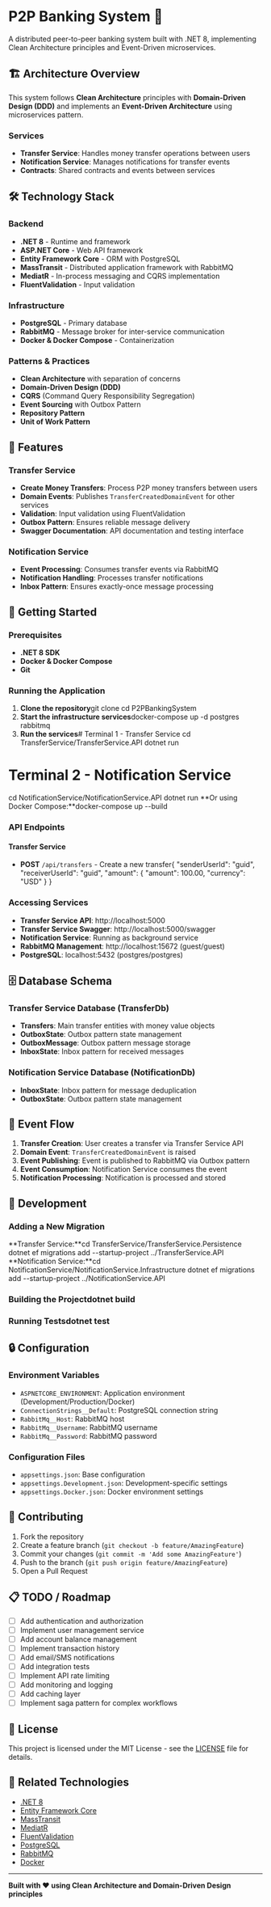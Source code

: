 # P2P Banking System :bank:

A distributed peer-to-peer banking system built with .NET 8, implementing Clean Architecture principles and Event-Driven microservices.

## :building_construction: Architecture Overview

This system follows **Clean Architecture** principles with **Domain-Driven Design (DDD)** and implements an **Event-Driven Architecture** using microservices pattern.

### Services

- **Transfer Service**: Handles money transfer operations between users
- **Notification Service**: Manages notifications for transfer events
- **Contracts**: Shared contracts and events between services

## :hammer_and_wrench: Technology Stack

### Backend
- **.NET 8** - Runtime and framework
- **ASP.NET Core** - Web API framework
- **Entity Framework Core** - ORM with PostgreSQL
- **MassTransit** - Distributed application framework with RabbitMQ
- **MediatR** - In-process messaging and CQRS implementation
- **FluentValidation** - Input validation

### Infrastructure
- **PostgreSQL** - Primary database
- **RabbitMQ** - Message broker for inter-service communication
- **Docker & Docker Compose** - Containerization

### Patterns & Practices
- **Clean Architecture** with separation of concerns
- **Domain-Driven Design (DDD)**
- **CQRS** (Command Query Responsibility Segregation)
- **Event Sourcing** with Outbox Pattern
- **Repository Pattern**
- **Unit of Work Pattern**
## :rocket: Features

### Transfer Service
- **Create Money Transfers**: Process P2P money transfers between users
- **Domain Events**: Publishes `TransferCreatedDomainEvent` for other services
- **Validation**: Input validation using FluentValidation
- **Outbox Pattern**: Ensures reliable message delivery
- **Swagger Documentation**: API documentation and testing interface

### Notification Service
- **Event Processing**: Consumes transfer events via RabbitMQ
- **Notification Handling**: Processes transfer notifications
- **Inbox Pattern**: Ensures exactly-once message processing

## :wrench: Getting Started

### Prerequisites
- **.NET 8 SDK**
- **Docker & Docker Compose**
- **Git**

### Running the Application

1. **Clone the repository**git clone <repository-url>
cd P2PBankingSystem
2. **Start the infrastructure services**docker-compose up -d postgres rabbitmq
3. **Run the services**# Terminal 1 - Transfer Service
cd TransferService/TransferService.API
dotnet run

# Terminal 2 - Notification Service
cd NotificationService/NotificationService.API
dotnet run
   **Or using Docker Compose:**docker-compose up --build
### API Endpoints

#### Transfer Service
- **POST** `/api/transfers` - Create a new transfer{
  "senderUserId": "guid",
  "receiverUserId": "guid",
  "amount": {
    "amount": 100.00,
    "currency": "USD"
    }
  }
### Accessing Services
- **Transfer Service API**: http://localhost:5000
- **Transfer Service Swagger**: http://localhost:5000/swagger
- **Notification Service**: Running as background service
- **RabbitMQ Management**: http://localhost:15672 (guest/guest)
- **PostgreSQL**: localhost:5432 (postgres/postgres)

## :file_cabinet: Database Schema

### Transfer Service Database (TransferDb)
- **Transfers**: Main transfer entities with money value objects
- **OutboxState**: Outbox pattern state management
- **OutboxMessage**: Outbox pattern message storage
- **InboxState**: Inbox pattern for received messages

### Notification Service Database (NotificationDb)
- **InboxState**: Inbox pattern for message deduplication
- **OutboxState**: Outbox pattern state management

## :email: Event Flow

1. **Transfer Creation**: User creates a transfer via Transfer Service API
2. **Domain Event**: `TransferCreatedDomainEvent` is raised
3. **Event Publishing**: Event is published to RabbitMQ via Outbox pattern
4. **Event Consumption**: Notification Service consumes the event
5. **Notification Processing**: Notification is processed and stored

## :test_tube: Development

### Adding a New Migration

**Transfer Service:**cd TransferService/TransferService.Persistence
dotnet ef migrations add <MigrationName> --startup-project ../TransferService.API
**Notification Service:**cd NotificationService/NotificationService.Infrastructure
dotnet ef migrations add <MigrationName> --startup-project ../NotificationService.API
### Building the Projectdotnet build
### Running Testsdotnet test
## :lock: Configuration

### Environment Variables
- `ASPNETCORE_ENVIRONMENT`: Application environment (Development/Production/Docker)
- `ConnectionStrings__Default`: PostgreSQL connection string
- `RabbitMq__Host`: RabbitMQ host
- `RabbitMq__Username`: RabbitMQ username
- `RabbitMq__Password`: RabbitMQ password

### Configuration Files
- `appsettings.json`: Base configuration
- `appsettings.Development.json`: Development-specific settings
- `appsettings.Docker.json`: Docker environment settings

## :handshake: Contributing

1. Fork the repository
2. Create a feature branch (`git checkout -b feature/AmazingFeature`)
3. Commit your changes (`git commit -m 'Add some AmazingFeature'`)
4. Push to the branch (`git push origin feature/AmazingFeature`)
5. Open a Pull Request

## :clipboard: TODO / Roadmap

- [ ] Add authentication and authorization
- [ ] Implement user management service
- [ ] Add account balance management
- [ ] Implement transaction history
- [ ] Add email/SMS notifications
- [ ] Add integration tests
- [ ] Implement API rate limiting
- [ ] Add monitoring and logging
- [ ] Add caching layer
- [ ] Implement saga pattern for complex workflows

## :page_facing_up: License

This project is licensed under the MIT License - see the [LICENSE](LICENSE) file for details.

## :link: Related Technologies

- [.NET 8](https://dotnet.microsoft.com/en-us/download/dotnet/8.0)
- [Entity Framework Core](https://docs.microsoft.com/en-us/ef/core/)
- [MassTransit](https://masstransit-project.com/)
- [MediatR](https://github.com/jbogard/MediatR)
- [FluentValidation](https://docs.fluentvalidation.net/)
- [PostgreSQL](https://www.postgresql.org/)
- [RabbitMQ](https://www.rabbitmq.com/)
- [Docker](https://www.docker.com/)

---

**Built with :heart: using Clean Architecture and Domain-Driven Design principles**
